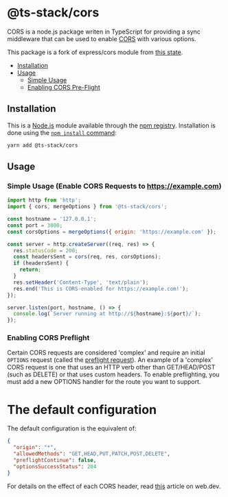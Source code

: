 # @ts-stack/cors

CORS is a node.js package writen in TypeScript for providing a sync middleware that can be used to enable [CORS](http://en.wikipedia.org/wiki/Cross-origin_resource_sharing) with various options.

This package is a fork of express/cors module from [this state](https://github.com/expressjs/cors/tree/f038e772283).

* [Installation](#installation)
* [Usage](#usage)
  * [Simple Usage](#simple-usage-enable-all-cors-requests)
  * [Enabling CORS Pre-Flight](#enabling-cors-pre-flight)

## Installation

This is a [Node.js](https://nodejs.org/en/) module available through the
[npm registry](https://www.npmjs.com/). Installation is done using the
[`npm install` command](https://docs.npmjs.com/getting-started/installing-npm-packages-locally):

```sh
yarn add @ts-stack/cors
```

## Usage

### Simple Usage (Enable CORS Requests to https://example.com)

```js
import http from 'http';
import { cors, mergeOptions } from '@ts-stack/cors';

const hostname = '127.0.0.1';
const port = 3000;
const corsOptions = mergeOptions({ origin: 'https://example.com' });

const server = http.createServer((req, res) => {
  res.statusCode = 200;
  const headersSent = cors(req, res, corsOptions);
  if (headersSent) {
    return;
  }
  res.setHeader('Content-Type', 'text/plain');
  res.end('This is CORS-enabled for https://example.com!');
});

server.listen(port, hostname, () => {
  console.log(`Server running at http://${hostname}:${port}/`);
});
```

### Enabling CORS Preflight

Certain CORS requests are considered 'complex' and require an initial
`OPTIONS` request (called the [preflight request][1]). An example of a
'complex' CORS request is one that uses an HTTP verb other than
GET/HEAD/POST (such as DELETE) or that uses custom headers. To enable
preflighting, you must add a new OPTIONS handler for the route you want
to support.

# The default configuration

The default configuration is the equivalent of:

```json
{
  "origin": "*",
  "allowedMethods": "GET,HEAD,PUT,PATCH,POST,DELETE",
  "preflightContinue": false,
  "optionsSuccessStatus": 204
}
```

For details on the effect of each CORS header, read [this][2] article on web.dev.


[1]: https://developer.mozilla.org/en-US/docs/Glossary/Preflight_request
[2]: https://web.dev/cross-origin-resource-sharing/
